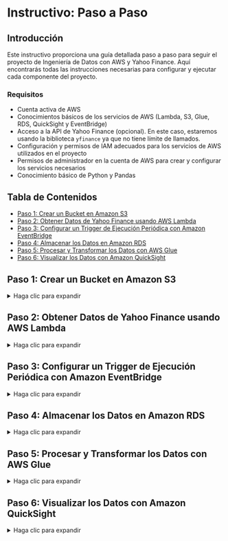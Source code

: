 # Instructivo: Paso a Paso

## Introducción

Este instructivo proporciona una guía detallada paso a paso para seguir el proyecto de Ingeniería de Datos con AWS y Yahoo Finance. Aquí encontrarás todas las instrucciones necesarias para configurar y ejecutar cada componente del proyecto. 

### Requisitos
- Cuenta activa de AWS
- Conocimientos básicos de los servicios de AWS (Lambda, S3, Glue, RDS, QuickSight y EventBridge)
- Acceso a la API de Yahoo Finance (opcional). En este caso, estaremos usando la biblioteca `yfinance` ya que no tiene límite de llamados.
- Configuración y permisos de IAM adecuados para los servicios de AWS utilizados en el proyecto
- Permisos de administrador en la cuenta de AWS para crear y configurar los servicios necesarios
- Conocimiento básico de Python y Pandas


## Tabla de Contenidos
- [Paso 1: Crear un Bucket en Amazon S3](#paso-1-crear-un-bucket-en-amazon-s3)
- [Paso 2: Obtener Datos de Yahoo Finance usando AWS Lambda](#paso-2-obtener-datos-de-yahoo-finance-usando-aws-lambda)
- [Paso 3: Configurar un Trigger de Ejecución Periódica con Amazon EventBridge](#paso-3-configurar-un-trigger-de-ejecución-periódica-con-amazon-eventbridge)
- [Paso 4: Almacenar los Datos en Amazon RDS](#paso-4-almacenar-los-datos-en-amazon-rds)
- [Paso 5: Procesar y Transformar los Datos con AWS Glue](#paso-5-procesar-y-transformar-los-datos-con-aws-glue)
- [Paso 6: Visualizar los Datos con Amazon QuickSight](#paso-6-visualizar-los-datos-con-amazon-quicksight)

## Paso 1: Crear un Bucket en Amazon S3
<details>
<summary>Haga clic para expandir</summary>
  
1. **Acceder a la Consola de Amazon S3:**
   - Ve a la consola de administración de AWS.
   - Selecciona "S3" en la lista de servicios.

2. **Crear un Bucket:**
   - Haz clic en "Crear bucket".
   - Proporciona un nombre único para el bucket.
   - Selecciona la región apropiada.
   - Configura las opciones de almacenamiento según tus necesidades.
   - Haz clic en "Crear bucket" para finalizar.
</details>

## Paso 2: Obtener Datos de Yahoo Finance usando AWS Lambda
<details>
<summary>Haga clic para expandir</summary>

### Crear una Función Lambda

1. **Acceder a la Consola de AWS Lambda:**
   - Ve a la consola de administración de AWS (https://aws.amazon.com/console/).
   - En la barra de búsqueda, escribe "Lambda" y selecciona el servicio "Lambda".

2. **Crear una Nueva Función Lambda:**
   - Haz clic en "Crear función".
   - Selecciona "Crear desde cero".
   - Proporciona un nombre para la función, por ejemplo, `ObtenerDatosYahooFinance`.
   - En "Rol de ejecución", selecciona "Crear un rol nuevo con permisos básicos de Lambda".
   - Haz clic en "Crear función" al final de la página.

3. **Pegar el Código en la Función Lambda:**
   - Después de crear la función, serás redirigido al panel de configuración de la función.
   - Desplázate hacia abajo hasta la sección "Código fuente" y selecciona el entorno de ejecución "Python 3.x".
   - Elimina cualquier código que ya esté en el editor y pega el siguiente código:
     - Asegúrate de reemplazar `nombre-de-tu-bucket` con el nombre real de tu bucket de S3.  
<br>

   ```python
   import json
   import yfinance as yf
   import pandas as pd
   import boto3
   from io import StringIO

   def lambda_handler(event, context):
       # Lista de tickers de las acciones
       tickers = ["AAPL", "GOOGL", "AMZN", "MSFT"]

       # Lista para almacenar los datos de cada ticker
       all_data = []

       # Iterar sobre cada ticker y obtener los datos históricos diarios
       for ticker in tickers:
           stock = yf.Ticker(ticker)
           hist = stock.history(period="5y", interval="1d")  # Aqui puedes cambiar los intervalos y periodos
           hist.reset_index(inplace=True)  # Resetear el índice para incluir la columna de fecha
           hist['Ticker'] = ticker  # Añadir una columna para identificar el ticker
           all_data.append(hist)

       # Concatenar todos los datos en un único DataFrame
       all_data_df = pd.concat(all_data)

       # Convertir el DataFrame a CSV
       csv_buffer = StringIO()
       all_data_df.to_csv(csv_buffer, index=False)

       # Conectar con S3
       s3 = boto3.client('s3')
       bucket_name = 'nombre-de-tu-bucket'

       # Guardar el CSV en S3
       s3.put_object(
           Bucket=bucket_name,
           Key='stocks_data_diarios.csv',
           Body=csv_buffer.getvalue()
       )

       return {{
           'statusCode': 200,
           'body': json.dumps('Datos guardados en S3')
       }}

           'body': json.dumps('Datos guardados en S3')
       }
</details>
```
4. **Guardar los Cambios:**
   - Haz clic en el botón "Deploy" (Desplegar) en la parte superior derecha para guardar los cambios.
</details>


## Paso 3: Configurar un Trigger de Ejecución Periódica con Amazon EventBridge
<details>
<summary>Haga clic para expandir</summary>

1. **Acceder a la Consola de Amazon EventBridge:**
   - En la consola de administración de AWS, busca "EventBridge" y selecciona el servicio "Amazon EventBridge".

2. **Crear una Nueva Regla:**
   - Haz clic en "Crear regla".
   - Proporciona un nombre para la regla, por ejemplo, `EjecutarLambdaDiariamente`.
   - En "Tipo de regla", selecciona "Patrón de eventos".
   - Selecciona "Programar expresión" y define una expresión cron para ejecutar la función Lambda diariamente (por ejemplo, `cron(0 0 * * ? *)` para ejecutarla a medianoche UTC).

3. **Seleccionar el Objetivo:**
   - En la sección "Objetivo", selecciona "Función Lambda".
   - En "Seleccionar un objetivo", elige la función Lambda que creaste anteriormente (`ObtenerDatosYahooFinance`).

4. **Crear la Regla:**
   - Haz clic en "Crear" al final de la página para guardar la regla.

### Verificar la Ejecución

1. **Verificar que la Regla esté Habilitada:**
   - Asegúrate de que la regla esté habilitada en el panel de Amazon EventBridge.

2. **Verificar la Ejecución de la Función Lambda:**
   - Comprueba los registros en la consola de AWS Lambda para asegurarte de que la función se ejecute según el cronograma establecido y que los datos se guarden correctamente en S3.
</details>

## Paso 4: Almacenar los Datos en Amazon RDS
<details>
<summary>Haga clic para expandir</summary>

### Crear una Instancia de Amazon Aurora Serverless

1. **Acceder a la Consola de Amazon RDS:**
   - Ve a la consola de administración de AWS (https://aws.amazon.com/console/).
   - En la barra de búsqueda, escribe "RDS" y selecciona el servicio "RDS".

2. **Crear una Nueva Instancia de Base de Datos:**
   - Haz clic en "Crear base de datos".
   - Selecciona el método de creación "Standard Create".
   - En "Motor de base de datos", selecciona "Amazon Aurora".
   - En "Tipo de despliegue", selecciona "Aurora Serverless".
   - Configura los detalles de la instancia:
     - **Versión del motor:** Elige la versión más reciente disponible.
     - **Identificador de la base de datos:** Proporciona un nombre único para tu base de datos, por ejemplo, `mi-aurora-serverless-db`.
     - **Credenciales de administrador:** Proporciona un nombre de usuario y una contraseña para el administrador de la base de datos.
     - **Clase de la instancia:** Selecciona `db.t3.small` (puedes ajustar según tus necesidades y presupuesto).
     - **Configuración de almacenamiento:** Selecciona el almacenamiento predeterminado.
   - Configura las opciones de red:
     - **VPC:** Selecciona la VPC predeterminada o la VPC que estás utilizando.
     - **Subredes:** Asegúrate de seleccionar al menos dos subredes en diferentes zonas de disponibilidad.
     - **Grupo de seguridad:** Selecciona un grupo de seguridad que permita el acceso desde el entorno de AWS Glue.
   - Opciones adicionales:
     - **Copias de seguridad:** Configura según tus necesidades.
     - **Monitorización:** Habilita CloudWatch para supervisar la base de datos.
     - **Mantenimiento:** Programa las ventanas de mantenimiento según tus preferencias.
   - Haz clic en "Crear base de datos" para finalizar.

### Configurar RDS Proxy para Conectar con Aurora Serverless

1. **Crear un RDS Proxy:**
   - Accede a la consola de administración de AWS y busca "RDS" y selecciona "Proxies".
   - Haz clic en "Create proxy".
   - Proporciona un nombre para el proxy, por ejemplo, `AuroraServerlessProxy`.
   - Selecciona el clúster de Amazon Aurora Serverless creado anteriormente.
   - Configura las opciones de conexión:
     - **VPC:** Selecciona la misma VPC utilizada para la base de datos.
     - **Subredes:** Selecciona las subredes correspondientes.
     - **Grupos de seguridad:** Selecciona el mismo grupo de seguridad que permite el acceso desde AWS Glue.
   - Proporciona un nombre de rol IAM que tenga permisos para acceder a RDS.
   - Haz clic en "Create proxy" para finalizar.

### Configurar AWS Glue para Conectar con RDS Proxy

1. **Crear una Conexión en AWS Glue:**
   - Accede a la consola de AWS Glue.
   - Selecciona "Connections" en el panel de navegación.
   - Haz clic en "Add connection".
   - Proporciona un nombre para la conexión, por ejemplo, `ConexionRDSProxy`.
   - Selecciona el tipo de conexión "JDBC".
   - Proporciona la cadena de conexión JDBC para el RDS Proxy, el nombre de usuario y la contraseña.
   - Haz clic en "Crear" para finalizar.

### Configurar los Permisos de IAM

1. **Acceder a la Consola de IAM:**
   - Ve a la consola de administración de AWS (https://aws.amazon.com/console/).
   - En la barra de búsqueda, escribe "IAM" y selecciona el servicio "IAM".

2. **Asignar Políticas Gestionadas por AWS al Rol de IAM:**
   - En el panel de navegación, selecciona "Roles" y luego encuentra el rol utilizado por AWS Glue.
   - Haz clic en el nombre del rol para abrir su configuración.
   - Selecciona la pestaña "Permissions" y luego haz clic en "Add permissions" y "Attach policies".
   - Busca y selecciona las siguientes políticas gestionadas por AWS:
     - `AmazonRDSFullAccess`
     - `AWSGlueServiceRole`
     - `AmazonRDSDataFullAccess`
   - Haz clic en "Attach policy" para asignar las políticas al rol.

</details>

## Paso 5: Procesar y Transformar los Datos con AWS Glue
<details>
<summary>Haga clic para expandir</summary>

### Crear un Job de AWS Glue para Transformar los Datos

1. **Acceder a la Consola de AWS Glue:**
   - Ve a la consola de administración de AWS (https://aws.amazon.com/console/).
   - En la barra de búsqueda, escribe "Glue" y selecciona el servicio "AWS Glue".

2. **Crear un Job en AWS Glue:**
   - Selecciona "Jobs" en el panel de navegación.
   - Haz clic en "Agregar job".
   - Proporciona un nombre para el job, por ejemplo, `TransformarDatosYahooFinance`.
   - Configura el job para que lea los datos de la base de datos `DatosYahooFinance` y los transforme.
   - En "IAM Role", selecciona el rol de IAM con los permisos necesarios.
   - En "Type", selecciona "Spark".
   - En "Glue version", selecciona la versión más reciente disponible.
   - Configura el "Maximum capacity" según tus necesidades, generalmente, con `2` es suficiente para este tipo de tareas.

3. **Pegar el Código de Transformación en el Job de Glue:**
   - Selecciona el tipo de código "Python".
   - Pega el siguiente código en el editor de Glue:
     - Asegúrate de reemplazar 'DatosYahooFinance', `nombre-de-tu-tabla`, `ConexionRDS`, `nombre_de_tu_base_de_datos`, y `rds-proxy-endpoint` con los nombres y rutas reales correspondientes. 
  <br>

  ```python
   import sys
   from awsglue.transforms import *
   from awsglue.utils import getResolvedOptions
   from pyspark.context import SparkContext
   from awsglue.context import GlueContext
   from awsglue.job import Job
   import pandas as pd

   # Inicializar el contexto de Glue
   glueContext = GlueContext(SparkContext.getOrCreate())
   spark = glueContext.spark_session
   job = Job(glueContext)
   job.init(sys.argv[0], getResolvedOptions(sys.argv, ['JOB_NAME']))

   # Cargar los datos del catálogo de Glue
   datasource0 = glueContext.create_dynamic_frame.from_catalog(database = "DatosYahooFinance", table_name = "nombre-de-tu-tabla")

   # Convertir a DataFrame de Spark
   df = datasource0.toDF()

   # Convertir a DataFrame de Pandas
   pandas_df = df.toPandas()

   # Operaciones ETL
   # Convertir la columna de fecha a datetime, ignorando la zona horaria
   date_column = 'Date'
   pandas_df[date_column] = pd.to_datetime(pandas_df[date_column].str[:10], errors='coerce')
   # Eliminar filas con valores nulos después de la conversión a datetime
   pandas_df.dropna(subset=[date_column], inplace=True)
   # Asegurar que los datos estén ordenados por fecha y símbolo
   pandas_df.sort_values(by=[date_column, 'Ticker'], inplace=True)
   # Crear columnas adicionales para el análisis
   pandas_df['Year'] = pandas_df[date_column].dt.year
   pandas_df['Month'] = pandas_df[date_column].dt.month
   # Calcular la media móvil de 20 días
   pandas_df['20D_MA'] = pandas_df.groupby('Ticker')['Close'].transform(lambda x: x.rolling(window=20).mean())
   # Calcular los retornos diarios
   pandas_df['Daily_Return'] = pandas_df.groupby('Ticker')['Close'].transform(lambda x: x.pct_change())
   # Calcular la volatilidad (desviación estándar de los retornos diarios)
   pandas_df['Volatility'] = pandas_df.groupby('Ticker')['Daily_Return'].transform(lambda x: x.rolling(window=20).std())
   # Eliminar la columna 'Stock Splits'
   pandas_df.drop(columns=['Stock Splits'], inplace=True)

   # Diccionario de traducción de nombres de columnas
   column_translation = {
       'Date': 'Fecha',
       'Open': 'Apertura',
       'High': 'Alta',
       'Low': 'Baja',
       'Close': 'Cierre',
       'Volume': 'Volumen',
       'Dividends': 'Dividendos',
       'Ticker': 'Símbolo',
       'Year': 'Año',
       'Month': 'Mes',
       '20D_MA': 'Media Móvil 20D',
       'Daily_Return': 'Retorno Diario',
       'Volatility': 'Volatilidad'
   }
   # Renombrar las columnas
   pandas_df.rename(columns=column_translation, inplace=True)

   # Convertir de nuevo a DataFrame de Spark
   spark_df = spark.createDataFrame(pandas_df)

   # Guardar los datos transformados en RDS a través de RDS Proxy
   glueContext.write_dynamic_frame.from_options(
       frame=DynamicFrame.fromDF(spark_df, glueContext, "RDSConnection"),
       connection_type="mysql",
       connection_options={
           "url": "jdbc:mysql://<rds-proxy-endpoint>:3306/nombre_de_tu_base_de_datos",
           "user": "<tu-usuario>",
           "password": "<tu-contraseña>",
           "dbtable": "nombre_de_tu_tabla"
       },
       transformation_ctx="RDSConnection"
   )

   # Finalizar el trabajo
   job.commit()
</details>
```

4. **Guardar y Ejecutar el Job:**
   - Haz clic en "Save" (Guardar) y luego en "Run job" (Ejecutar job) para iniciar el proceso de transformación de los datos.

### Explicación de las Transformaciones

- **Conversión de Fechas:** La columna de fecha se convierte a tipo datetime, ignorando la zona horaria para asegurar una representación consistente de las fechas.
- **Limpieza de Datos:** Se eliminan las filas con valores nulos en la columna de fecha después de la conversión a datetime.
- **Ordenación de Datos:** Los datos se ordenan por fecha y símbolo para facilitar el análisis cronológico.
- **Creación de Columnas Adicionales:** Se crean nuevas columnas para el análisis, incluyendo el año (`Year`) y el mes (`Month`).
- **Media Móvil:** Se calcula la media móvil de 20 días (`20D_MA`) para cada acción, lo cual es útil para identificar tendencias de precios.
- **Retornos Diarios:** Se calculan los retornos diarios (`Daily_Return`) de las acciones para medir el rendimiento diario.
- **Volatilidad:** Se calcula la volatilidad (`Volatility`) como la desviación estándar de los retornos diarios durante un período de 20 días, lo cual ayuda a medir el riesgo.
- **Traducción de Nombres de Columnas:** Se renombran las columnas al español para facilitar la interpretación.

</details>

## Paso 6: Visualizar los Datos con Amazon QuickSight
<details>
<summary>Haga clic para expandir</summary>

### Crear un Dataset en Amazon QuickSight

1. **Acceder a la Consola de Amazon QuickSight:**
   - Ve a la consola de administración de AWS (https://aws.amazon.com/console/).
   - En la barra de búsqueda, escribe "QuickSight" y selecciona el servicio "Amazon QuickSight".

2. **Configuración Inicial de QuickSight:**
   - Si es la primera vez que usas QuickSight, tendrás que configurar la cuenta.
   - Selecciona "Standard" para la edición.
   - Proporciona los detalles de la cuenta, incluyendo el acceso a S3 y la selección de un rol de IAM con los permisos necesarios.
   - Completa el proceso de configuración inicial.

3. **Crear un Nuevo Dataset:**
   - En la consola de QuickSight, haz clic en "Manage data" y luego en "New dataset".
   - Selecciona "RDS" como la fuente de datos.
   - Proporciona un nombre para la fuente de datos, por ejemplo, `YahooFinanceRDS`.
   - Selecciona la instancia de RDS que creaste anteriormente y proporciona las credenciales de acceso.

4. **Seleccionar y Preparar los Datos:**
   - Selecciona la base de datos y la tabla que contiene los datos transformados.
   - Haz clic en "Edit/Preview data" para preparar los datos.
   - Verifica que todos los datos estén correctos y haz clic en "Save & visualize" para continuar.

### Crear un Análisis en Amazon QuickSight

1. **Crear un Nuevo Análisis:**
   - En la consola de QuickSight, haz clic en "New analysis".
   - Selecciona el dataset `YahooFinanceRDS` que creaste anteriormente.

2. **Agregar Visualizaciones:**
   - Usa las herramientas de QuickSight para crear visualizaciones a partir de tus datos.
   - Puedes crear gráficos de líneas para mostrar las tendencias de precios, gráficos de barras para los volúmenes de transacciones, y tablas para mostrar datos detallados.
   - Personaliza las visualizaciones según tus necesidades y preferencias.

3. **Crear Dashboards:**
   - Una vez que hayas creado varias visualizaciones, puedes agruparlas en un dashboard.
   - Haz clic en "Share" y luego en "Publish dashboard".
   - Proporciona un nombre para el dashboard, por ejemplo, `AnálisisYahooFinance`.
   - Configura los permisos para compartir el dashboard con otros usuarios si es necesario.

### Guardar y Compartir

1. **Guardar el Análisis y el Dashboard:**
   - Asegúrate de guardar todos los cambios en el análisis y el dashboard.
   - Puedes acceder a estos en cualquier momento desde la consola de QuickSight.

2. **Compartir el Dashboard:**
   - Si deseas compartir el dashboard con otros usuarios, puedes hacerlo mediante la opción "Share".
   - Proporciona acceso a otros usuarios de QuickSight en tu organización para que puedan ver y colaborar en el análisis.

</details>


